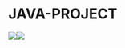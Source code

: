 # JAVA-PROJECT
<img src="https://img.shields.io/badge/Java-007396?style=flat&logo=OpenJDK&logoColor=white"/><img src="https://img.shields.io/badge/Mysql-4479A1?style=for-the-badge&logo=java&logoColor=white">
